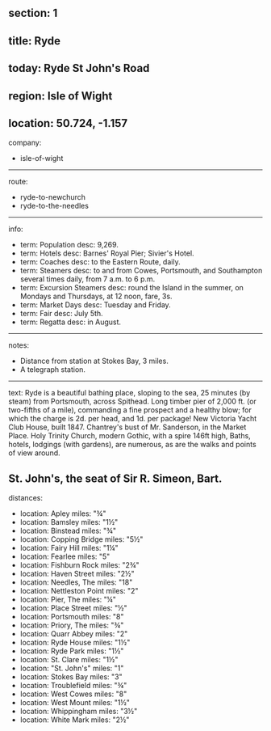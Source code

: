 section: 1
----
title: Ryde
----
today: Ryde St John's Road
----
region: Isle of Wight
----
location: 50.724, -1.157
----
company:
- isle-of-wight
----
route:
- ryde-to-newchurch
- ryde-to-the-needles
----
info:
- term: Population
  desc: 9,269.
- term: Hotels
  desc: Barnes' Royal Pier; Sivier's Hotel.
- term: Coaches
  desc: to the Eastern Route, daily.
- term: Steamers
  desc: to and from Cowes, Portsmouth, and Southampton several times daily, from 7 a.m. to 6 p.m.
- term: Excursion Steamers
  desc: round the Island in the summer, on Mondays and Thursdays, at 12 noon, fare, 3s.
- term: Market Days
  desc: Tuesday and Friday.
- term: Fair
  desc: July 5th.
- term: Regatta
  desc: in August.
----
notes:
- Distance from station at Stokes Bay, 3 miles.
- A telegraph station.
----
text: Ryde is a beautiful bathing place, sloping to the sea, 25 minutes (by steam) from Portsmouth, across Spithead. Long timber pier of 2,000 ft. (or two-fifths of a mile), commanding a fine prospect and a healthy blow; for which the charge is 2d. per head, and 1d. per package! New Victoria Yacht Club House, built 1847. Chantrey's bust of Mr. Sanderson, in the Market Place. Holy Trinity Church, modern Gothic, with a spire 146ft high, Baths, hotels, lodgings (with gardens), are numerous, as are the walks and points of view around.

**St. John's,** the seat of Sir R. Simeon, Bart.
----
distances:
- location: Apley
  miles: "¾"
- location: Bamsley
  miles: "1½"
- location: Binstead
  miles: "¾"
- location: Copping Bridge
  miles: "5½"
- location: Fairy Hill
  miles: "1¼"
- location: Fearlee
  miles: "5"
- location: Fishburn Rock
  miles: "2¾"
- location: Haven Street
  miles: "2½"
- location: Needles, The
  miles: "18"
- location: Nettleston Point
  miles: "2"
- location: Pier, The
  miles: "¼"
- location: Place Street
  miles: "½"
- location: Portsmouth
  miles: "8"
- location: Priory, The
  miles: "¾"
- location: Quarr Abbey
  miles: "2"
- location: Ryde House
  miles: "1½"
- location: Ryde Park
  miles: "1½"
- location: St. Clare
  miles: "1½"
- location: "St. John's"
  miles: "1"
- location: Stokes Bay
  miles: "3"
- location: Troublefield
  miles: "¾"
- location: West Cowes
  miles: "8"
- location: West Mount
  miles: "1½"
- location: Whippingham
  miles: "3½"
- location: White Mark
  miles: "2½"
